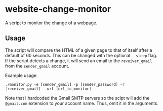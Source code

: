# website-change-monitor
A script to monitor the change of a webpage.

## Usage
The script will compare the HTML of a given page to that of itself after a default of 60 seconds. This can be changed with the optional `--sleep` flag. If the script detects a change, it will send an email to the `reveiver_gmail` from the `sender_gmail` account.

Example usage:
```
./monitor.py -e [sender_gmail] -p [sender_password] -r [receiver_gmail] --url [url_to_monitor]
```

Note that I hardcoded the Gmail SMTP servers so the scipt will add the `@gmail.com` extension to your account name. Thus, omit it in the arguments.
